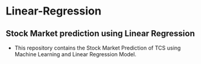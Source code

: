 # Linear-Regression


## Stock Market prediction using Linear Regression
* This repository contains the Stock Market Prediction of TCS using Machine Learning and Linear Regression Model.
